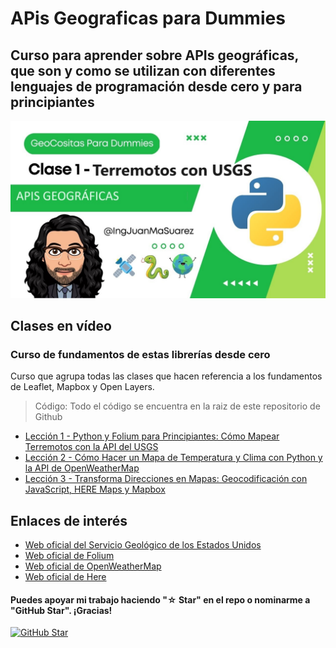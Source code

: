 # APis Geograficas para Dummies

## Curso para aprender sobre APIs geográficas, que son y como se utilizan con diferentes lenguajes de programación desde cero y para principiantes

![](./Imagenes/header.png)

## Clases en vídeo

### Curso de fundamentos de estas librerías desde cero

Curso que agrupa todas las clases que hacen referencia a los fundamentos de Leaflet, Mapbox y Open Layers.

> Código: Todo el código se encuentra en la raiz de este repositorio de Github

* [Lección 1 - Python y Folium para Principiantes: Cómo Mapear Terremotos con la API del USGS](https://youtu.be/dMA9pYiwZh4)
* [Lección 2 - Cómo Hacer un Mapa de Temperatura y Clima con Python y la API de OpenWeatherMap](https://youtu.be/dQ153UjfMDY)
* [Lección 3 - Transforma Direcciones en Mapas: Geocodificación con JavaScript, HERE Maps y Mapbox](https://youtu.be/2RATxl59X6E)

## Enlaces de interés

* [Web oficial del Servicio Geológico de los Estados Unidos](https://www.usgs.gov/)
* [Web oficial de Folium](https://python-visualization.github.io/folium/latest/)
* [Web oficial de OpenWeatherMap](https://openweathermap.org/)
* [Web oficial de Here](https://www.here.com/)

#### Puedes apoyar mi trabajo haciendo "☆ Star" en el repo o nominarme a "GitHub Star". ¡Gracias!

[![GitHub Star](https://img.shields.io/badge/GitHub-Nominar_a_star-yellow?style=for-the-badge&logo=github&logoColor=white&labelColor=101010)](https://stars.github.com/nominate/)
